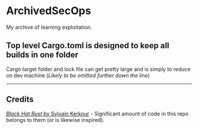 # ArchivedSecOps
My archive of learning exploitation.

## Top level Cargo.toml is designed to keep all builds in one folder
Cargo target folder and lock file can get pretty large and is simply to reduce on dev machine
(*Likely to be omitted further down the line*)

---

## Credits
[*Black Hat Rust* by Sylvain Kerkour](https://kerkour.com/black-hat-rust) - Significant amount of code in this repo belongs to them (or is likewise inspired).